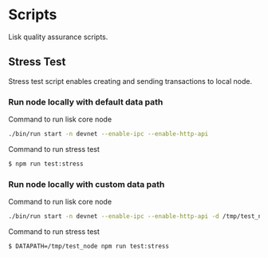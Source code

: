 # Scripts

Lisk quality assurance scripts.

## Stress Test

Stress test script enables creating and sending transactions to local node.

### Run node locally with default data path

Command to run lisk core node

```sh
./bin/run start -n devnet --enable-ipc --enable-http-api
```

Command to run stress test

```sh
$ npm run test:stress
```

### Run node locally with custom data path

Command to run lisk core node

```sh
./bin/run start -n devnet --enable-ipc --enable-http-api -d /tmp/test_node
```

Command to run stress test

```sh
$ DATAPATH=/tmp/test_node npm run test:stress
```
